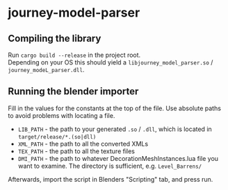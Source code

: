 # journey-model-parser

## Compiling the library
Run `cargo build --release` in the project root. \
Depending on your OS this should yield a  `libjourney_model_parser.so` / `journey_modeL_parser.dll`.

## Running the blender importer
Fill in the values for the constants at the top of the file. Use absolute paths to avoid problems with locating a file.
- `LIB_PATH` - the path to your generated `.so` / `.dll`, which is located in `target/release/*.(so|dll)`
- `XML_PATH` - the path to all the converted XMLs
- `TEX_PATH` - the path to all the texture files
- `DMI_PATH` - the path to whatever DecorationMeshInstances.lua file you want to examine. The directory is sufficient, e.g. `Level_Barrens/`

Afterwards, import the script in Blenders "Scripting" tab, and press run.
